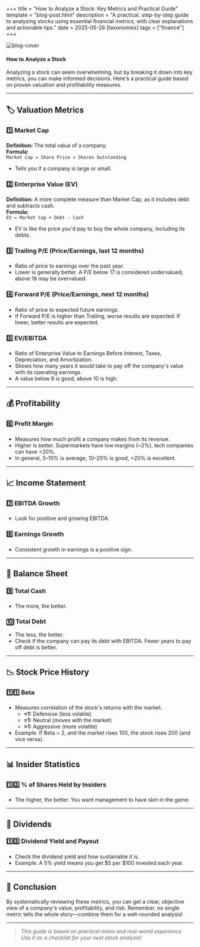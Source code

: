 +++
title = "How to Analyze a Stock: Key Metrics and Practical Guide"
template = "blog-post.html"
description = "A practical, step-by-step guide to analyzing stocks using essential financial metrics, with clear explanations and actionable tips."
date = 2025-05-26
[taxonomies]
tags = ["finance"]
+++
<!-- tags = ["finance", "for beginners"] -->

![blog-cover](/images/blog/2025-05-26/finance.png)

<h4><b>How to Analyze a Stock</b></h4>

Analyzing a stock can seem overwhelming, but by breaking it down into key metrics, you can make informed decisions. Here's a practical guide based on proven valuation and profitability measures.

---

## 🏷️ Valuation Metrics

### 1️⃣ Market Cap
**Definition:** The total value of a company.  
**Formula:**  
`Market Cap = Share Price × Shares Outstanding`  
- Tells you if a company is large or small.

### 2️⃣ Enterprise Value (EV)
**Definition:** A more complete measure than Market Cap, as it includes debt and subtracts cash.  
**Formula:**  
`EV = Market Cap + Debt - Cash`  
- EV is like the price you'd pay to buy the whole company, including its debts.

### 3️⃣ Trailing P/E (Price/Earnings, last 12 months)
- Ratio of price to earnings over the past year.
- Lower is generally better. A P/E below 17 is considered undervalued; above 18 may be overvalued.

### 4️⃣ Forward P/E (Price/Earnings, next 12 months)
- Ratio of price to expected future earnings.
- If Forward P/E is higher than Trailing, worse results are expected. If lower, better results are expected.

### 5️⃣ EV/EBITDA
- Ratio of Enterprise Value to Earnings Before Interest, Taxes, Depreciation, and Amortization.
- Shows how many years it would take to pay off the company's value with its operating earnings.
- A value below 8 is good, above 10 is high.

---

## 💰 Profitability

### 6️⃣ Profit Margin
- Measures how much profit a company makes from its revenue.
- Higher is better. Supermarkets have low margins (~2%), tech companies can have >20%.  
- In general, 5–10% is average, 10–20% is good, >20% is excellent.

---

## 📈 Income Statement

### 7️⃣ EBITDA Growth
- Look for positive and growing EBITDA.

### 8️⃣ Earnings Growth
- Consistent growth in earnings is a positive sign.

---

## 🏦 Balance Sheet

### 9️⃣ Total Cash
- The more, the better.

### 🔟 Total Debt
- The less, the better.
- Check if the company can pay its debt with EBITDA. Fewer years to pay off debt is better.

---

## 📉 Stock Price History

### 1️⃣1️⃣ Beta
- Measures correlation of the stock's returns with the market.
  - **<1:** Defensive (less volatile)
  - **=1:** Neutral (moves with the market)
  - **>1:** Aggressive (more volatile)
- Example: If Beta = 2, and the market rises 100, the stock rises 200 (and vice versa).

---

## 📊 Insider Statistics

### 1️⃣2️⃣ % of Shares Held by Insiders
- The higher, the better. You want management to have skin in the game.

---

## 💸 Dividends

### 1️⃣3️⃣ Dividend Yield and Payout
- Check the dividend yield and how sustainable it is.
- Example: A 5% yield means you get $5 per $100 invested each year.

---

## 📝 Conclusion

By systematically reviewing these metrics, you can get a clear, objective view of a company's value, profitability, and risk. Remember, no single metric tells the whole story—combine them for a well-rounded analysis!

---

> _This guide is based on practical notes and real-world experience. Use it as a checklist for your next stock analysis!_
